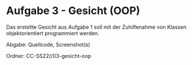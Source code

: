 # Aufgabe 3 - Gesicht (OOP)

Das erstellte Gesicht aus Aufgabe 1 soll mit der Zuhilfenahme von Klassen objektorientiert programmiert werden.

Abgabe: Quellcode, Screenshot(s)

Ordner: CC-SS22/<nachname-vorname>/03-gesicht-oop